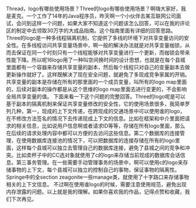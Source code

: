 Thread，logo有哪些使用场景？Three的logo有哪些使用场景？啊嗨大家好，我是麦克。一个工作了14年的Java程序员，昨天啊一个小伙伴去某互联网公司面试，会问到这样一个问题，如果大家不知道这个问题该怎么回答，可以在我的评论区的制定中去领取30万字的大成品指南。这个指南里面有详细的回答思路。Three的logo是一种多线程隔离机制，它提供了多线的环境下对共享变量访问的安全性。在多线程访问共享变量场景中，啊一般的解决办法就是对共享变量枷锁，从而去保证在同一个时刻只有一个线程能够对共享变量进行一个更新，而枷锁会带来性能下降。所以呢16logo用了一种叫空间换时间的设计思想，也就是在每个县城里面都有一个容器来存储共享变量的副本，然后每个线程只对自己的变量副本去做更新操作就好了。这样既解决了现在安全问题，就避免了多现成竞争家属的开销。共享变量的副本是存储在所有的那里面的一个成员变量，叫所有的logo map里面的，后续对副本的操作都是从这个思维的logo map里面去进行变更的，不会影响全局共享变量的值。
	下面来看一下这个问题的完整回答。Three的logo呢是可以基于副本的隔离机制来保证共享变量修改的安全性，它的使用场景很多，我简单罗列几种，第一，现成的上下文传递，在跨现成的交通场景中可以使用谁的logo，在不修改方法签名的情况下去传递现成上下文的信息。比如在框架和中介里面把请求的相关信息，比如说用户信息啊或者请求ID等等，存储在所有logo里面，那么在后续的请求处理内容中都可以方便的去访问这些信息。第二个数据库的连接管理，在使用数据库连接池的情况下，可以把数据库的连接存储在所有的logo里面，这样每个县城可以独立去管理自己的数据库连接，避免了县城之间的竞争和冲突。比如卖杯子中的CC选对象就使用了c的logo来存储当前现成的数据库会话信息。第三事务管理。在一些需要手动管理事务的场景中，啊可以使用c的logo来存储事物的上下文，每个县城可以独立的控制自己的事物，保证事物的隔离性。Springe中的全section zeagonite一些manage类，就使用了十字路口来存储事物相关的上下文信息。
	不过啊在使用谁logo的时候，需要注意使用规范，避免出现内存泄露的问题。以上就是我的理解。如果你喜欢我的作品，记得点赞和收藏，我们下次再见。